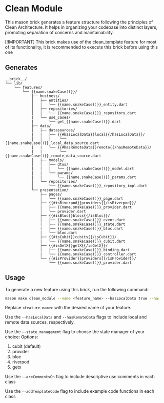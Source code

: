 # Clean Module

This mason brick generates a feature structure following the principles of Clean Architecture. It helps in organizing your codebase into distinct layers, promoting separation of concerns and maintainability.

[!IMPORTANT] 
 This brick makes use of the clean_template feature for most of its functionality, it is recommended to execute this brick before using this one

## Generates
```
__brick__/
└── lib/
    └── features/
        └── {{name.snakeCase()}}/
            ├── business/
            │   ├── entities/
            │   │   └── {{name.snakeCase()}}_entity.dart
            │   ├── repositories/
            │   |   └── {{name.snakeCase()}}_repository.dart
            |   └── use_cases/
            |       └── get_{{name.snakeCase()}}.dart     
            ├── data/
            │   ├── datasources/
            |   |   ├── {{#hasLocalData}}local{{/hasLocalData}}/
            │   │   |    └── {{name.snakeCase()}}_local_data_source.dart
            |   |   └── {{#hasRemoteData}}remote{{/hasRemoteData}}/
            |   |        └── {{name.snakeCase()}}_remote_data_source.dart
            │   ├── models/
            │   │   ├── dtos/
            |   |   |   └── {{name.snakeCase()}}_model.dart
            |   |   └── params/
            |   |       └── {{name.snakeCase()}}_params.dart
            │   └── repositories/
            │       └── {{name.snakeCase()}}_repository_impl.dart
            └── presentation/
                ├── pages/
                │   └── {{name.snakeCase()}}_page.dart
                ├── {{#isRiverpod}}providers{{/isRiverpod}}/
                |   ├── {{name.snakeCase()}}_provider.dart    
                │   └── provider.dart
                ├── {{#isBloc}}blocs{{/isBloc}}/
                |   ├── {{name.snakeCase()}}_event.dart
                |   ├── {{name.snakeCase()}}_state.dart
                |   ├── {{name.snakeCase()}}_bloc.dart
                |   └── bloc.dart
                ├── {{#isCubit}}cubits{{/isCubit}}/
                |   └── {{name.snakeCase()}}_cubit.dart
                ├── {{#isGetX}}getX{{/isGetX}}/
                |   ├── {{name.snakeCase()}}_binding.dart
                |   └── {{name.snakeCase()}}_controller.dart
                └── {{#isProvider}}providers{{/isProvider}}/
                    └── {{name.snakeCase()}}_provider.dart   
```

## Usage

To generate a new feature using this brick, run the following command:

```sh
mason make clean_module --name <feature_name> --hasLocalData true --hasRemoteData true --state_management cubit --areCommentsOn true --addTemplateCode true
```

Replace `<feature_name>` with the desired name of your feature. 

Use the `--hasLocalData` and `--hasRemoteData` flags to include local and remote data sources, respectively.

Use the `--state_management` flag to choose the state manager of your choice:
Options:
1) cubit (default)
2) provider
3) bloc
4) riverpod
5) getx

Use the `--areCommentsOn` flag to include descriptive use comments in each class

Use the `--addTemplateCode` flag to include example code functions in each class
